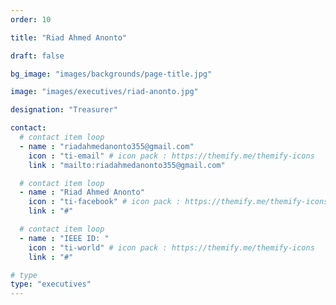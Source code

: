 ```yaml
---
order: 10

title: "Riad Ahmed Anonto"

draft: false

bg_image: "images/backgrounds/page-title.jpg"

image: "images/executives/riad-anonto.jpg"

designation: "Treasurer"

contact:
  # contact item loop
  - name : "riadahmedanonto355@gmail.com"
    icon : "ti-email" # icon pack : https://themify.me/themify-icons
    link : "mailto:riadahmedanonto355@gmail.com"

  # contact item loop
  - name : "Riad Ahmed Anonto"
    icon : "ti-facebook" # icon pack : https://themify.me/themify-icons
    link : "#"

  # contact item loop
  - name : "IEEE ID: "
    icon : "ti-world" # icon pack : https://themify.me/themify-icons
    link : "#"

# type
type: "executives"
---
```

